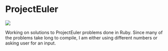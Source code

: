 # ProjectEuler

![](http://sebastianiaguirre.files.wordpress.com/2011/04/leonard-euler.jpg)

Working on solutions to ProjectEuler problems done in Ruby.
Since many of the problems take long to compile, I am either using different numbers or asking user for an input.
